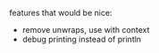 features that would be nice:
- remove unwraps, use with context
- debug printing instead of println
